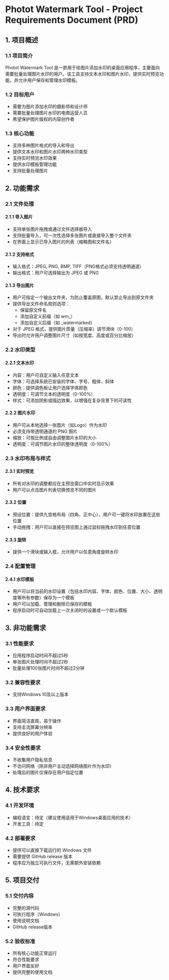 # Photot Watermark Tool - Project Requirements Document (PRD)

## 1. 项目概述

### 1.1 项目简介
Photot Watermark Tool 是一款用于给图片添加水印的桌面应用程序，主要面向需要批量处理图片水印的用户。该工具支持文本水印和图片水印，提供实时预览功能，并允许用户保存和管理水印模板。

### 1.2 目标用户
- 需要为图片添加水印的摄影师和设计师
- 需要批量处理图片水印的电商运营人员
- 希望保护图片版权的内容创作者

### 1.3 核心功能
- 支持多种图片格式的导入和导出
- 提供文本水印和图片水印两种水印类型
- 支持实时预览水印效果
- 提供水印模板管理功能
- 支持批量处理图片

## 2. 功能需求

### 2.1 文件处理

#### 2.1.1 导入图片
- 支持单张图片拖拽或通过文件选择器导入
- 支持批量导入，可一次性选择多张图片或直接导入整个文件夹
- 在界面上显示已导入图片的列表（缩略图和文件名）

#### 2.1.2 支持格式
- 输入格式：JPEG, PNG, BMP, TIFF（PNG格式必须支持透明通道）
- 输出格式：用户可选择输出为 JPEG 或 PNG

#### 2.1.3 导出图片
- 用户可指定一个输出文件夹，为防止覆盖原图，默认禁止导出到原文件夹
- 提供导出文件命名规则选项：
  - 保留原文件名
  - 添加自定义前缀（如 wm_）
  - 添加自定义后缀（如 _watermarked）
- 对于 JPEG 格式，提供图片质量（压缩率）调节滑块（0-100）
- 导出时允许用户调整图片尺寸（如按宽度、高度或百分比缩放）

### 2.2 水印类型

#### 2.2.1 文本水印
- 内容：用户可自定义输入任意文本
- 字体：可选择系统已安装的字体、字号、粗体、斜体
- 颜色：提供调色板让用户选择字体颜色
- 透明度：可调节文本的透明度（0-100%）
- 样式：可添加阴影或描边效果，以增强在复杂背景下的可读性

#### 2.2.2 图片水印
- 用户可从本地选择一张图片（如Logo）作为水印
- 必须支持带透明通道的 PNG 图片
- 缩放：可按比例或自由调整图片水印的大小
- 透明度：可调节图片水印的整体透明度（0-100%）

### 2.3 水印布局与样式

#### 2.3.1 实时预览
- 所有对水印的调整都应在主预览窗口中实时显示效果
- 用户可以点击图片列表切换预览不同的图片

#### 2.3.2 位置
- 预设位置：提供九宫格布局（四角、正中心），用户可一键将水印放置在这些位置
- 手动拖拽：用户可以直接在预览图上通过鼠标拖拽水印到任意位置

#### 2.3.3 旋转
- 提供一个滑块或输入框，允许用户以任意角度旋转水印

### 2.4 配置管理

#### 2.4.1 水印模板
- 用户可以将当前的水印设置（包括水印内容、字体、颜色、位置、大小、透明度等所有参数）保存为一个模板
- 用户可以加载、管理和删除已保存的模板
- 程序启动时可自动加载上一次关闭时的设置或一个默认模板

## 3. 非功能需求

### 3.1 性能要求
- 应用程序启动时间不超过5秒
- 单张图片处理时间不超过2秒
- 批量处理100张图片时间不超过2分钟

### 3.2 兼容性要求
- 支持Windows 10及以上版本

### 3.3 用户界面要求
- 界面简洁直观，易于操作
- 支持主流屏幕分辨率
- 提供良好的用户体验

### 3.4 安全性要求
- 不收集用户隐私信息
- 不访问网络（除非用户主动选择网络图片作为水印）
- 处理后的图片仅保存在用户指定位置

## 4. 技术要求

### 4.1 开发环境
- 编程语言：待定（建议使用适用于Windows桌面应用的技术）
- 开发工具：待定

### 4.2 部署要求
- 提供可以直接下载运行的 Windows 文件
- 需要提供 GitHub release 版本
- 程序应为独立可执行文件，无需额外安装依赖

## 5. 项目交付

### 5.1 交付内容
- 完整的源代码
- 可执行程序（Windows）
- 使用说明文档
- GitHub release版本

### 5.2 验收标准
- 所有核心功能正常运行
- 符合性能要求
- 用户界面友好
- 提供完整的使用文档